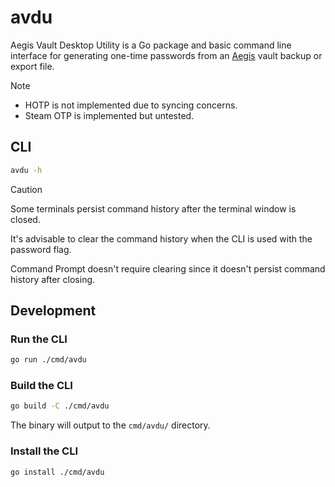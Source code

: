 # avdu

Aegis Vault Desktop Utility is a Go package and basic command line interface for generating 
one-time passwords from an [Aegis](https://github.com/beemdevelopment/Aegis) vault backup or export file.

> [!NOTE]
> - HOTP is not implemented due to syncing concerns.
> - Steam OTP is implemented but untested.

## CLI

```bash
avdu -h
```

> [!CAUTION]
> Some terminals persist command history after the terminal window is closed.
>
> It's advisable to clear the command history when the CLI is used with the password flag.
>
> Command Prompt doesn't require clearing since it doesn't persist command history after closing.

## Development

### Run the CLI

```bash
go run ./cmd/avdu
```

### Build the CLI

```bash
go build -C ./cmd/avdu
```

The binary will output to the `cmd/avdu/` directory.

### Install the CLI

```bash
go install ./cmd/avdu
```
